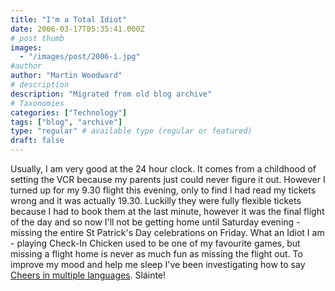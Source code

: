 ```yaml
---
title: "I'm a Total Idiot"
date: 2006-03-17T05:35:41.000Z
# post thumb
images:
  - "/images/post/2006-i.jpg"
#author
author: "Martin Woodward"
# description
description: "Migrated from old blog archive"
# Taxonomies
categories: ["Technology"]
tags: ["blog", "archive"]
type: "regular" # available type (regular or featured)
draft: false
---
```


Usually, I am very good at the 24 hour clock.  It comes from a childhood of setting the VCR because my parents just could never figure it out.  However I turned up for my 9.30 flight this evening, only to find I had read my tickets wrong and it was actually 19.30.  Luckilly they were fully flexible tickets because I had to book them at the last minute, however it was the final flight of the day and so now I'll not be getting home until Saturday evening - missing the entire St Patrick's Day celebrations on Friday.  What an Idiot I am - playing Check-In Chicken used to be one of my favourite games, but missing a flight home is never as much fun as missing the flight out.  To improve my mood and help me sleep I've been investigating how to say [Cheers in multiple languages](http://www.awa.dk/glosary/slainte.htm).  Sláinte!